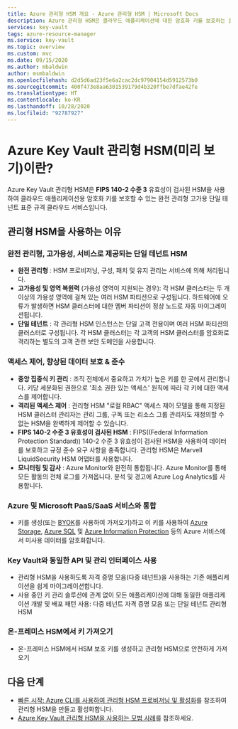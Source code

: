 ```yaml
---
title: Azure 관리형 HSM 개요 - Azure 관리형 HSM | Microsoft Docs
description: Azure 관리형 HSM은 클라우드 애플리케이션에 대한 암호화 키를 보호하는 클라우드 서비스입니다.
services: key-vault
tags: azure-resource-manager
ms.service: key-vault
ms.topic: overview
ms.custom: mvc
ms.date: 09/15/2020
ms.author: mbaldwin
author: msmbaldwin
ms.openlocfilehash: d2d5d6ad23f5e6a2cac2dc97904154d5912573b0
ms.sourcegitcommit: 400f473e8aa6301539179d4b320ffbe7dfae42fe
ms.translationtype: HT
ms.contentlocale: ko-KR
ms.lasthandoff: 10/28/2020
ms.locfileid: "92787927"
---
```

# <a name="what-is-azure-key-vault-managed-hsm-preview"></a>Azure Key Vault 관리형 HSM(미리 보기)이란?

Azure Key Vault 관리형 HSM은 **FIPS 140-2 수준 3** 유효성이 검사된 HSM을 사용하여 클라우드 애플리케이션용 암호화 키를 보호할 수 있는 완전 관리형 고가용 단일 테넌트 표준 규격 클라우드 서비스입니다.  

## <a name="why-use-managed-hsm"></a>관리형 HSM을 사용하는 이유

### <a name="fully-managed-highly-available-single-tenant-hsm-as-a-service"></a>완전 관리형, 고가용성, 서비스로 제공되는 단일 테넌트 HSM

- **완전 관리형** : HSM 프로비저닝, 구성, 패치 및 유지 관리는 서비스에 의해 처리됩니다. 
- **고가용성 및 영역 복원력** (가용성 영역이 지원되는 경우): 각 HSM 클러스터는 두 개 이상의 가용성 영역에 걸쳐 있는 여러 HSM 파티션으로 구성됩니다. 하드웨어에 오류가 발생하면 HSM 클러스터에 대한 멤버 파티션이 정상 노드로 자동 마이그레이션됩니다.
- **단일 테넌트** : 각 관리형 HSM 인스턴스는 단일 고객 전용이며 여러 HSM 파티션의 클러스터로 구성됩니다. 각 HSM 클러스터는 각 고객의 HSM 클러스터를 암호화로 격리하는 별도의 고객 관련 보안 도메인을 사용합니다.


### <a name="access-control-enhanced-data-protection--compliance"></a>액세스 제어, 향상된 데이터 보호 & 준수

- **중앙 집중식 키 관리** : 조직 전체에서 중요하고 가치가 높은 키를 한 곳에서 관리합니다. 키당 세분화된 권한으로 '최소 권한 있는 액세스' 원칙에 따라 각 키에 대한 액세스를 제어합니다.
- **격리된 액세스 제어** : 관리형 HSM "로컬 RBAC" 액세스 제어 모델을 통해 지정된 HSM 클러스터 관리자는 관리 그룹, 구독 또는 리소스 그룹 관리자도 재정의할 수 없는 HSM을 완벽하게 제어할 수 있습니다.
- **FIPS 140-2 수준 3 유효성이 검사된 HSM** : FIPS((Federal Information Protection Standard)) 140-2 수준 3 유효성이 검사된 HSM을 사용하여 데이터를 보호하고 규정 준수 요구 사항을 충족합니다. 관리형 HSM은 Marvell LiquidSecurity HSM 어댑터를 사용합니다.
- **모니터링 및 감사** : Azure Monitor와 완전히 통합됩니다. Azure Monitor를 통해 모든 활동의 전체 로그를 가져옵니다. 분석 및 경고에 Azure Log Analytics를 사용합니다.

### <a name="integrated-with-azure-and-microsoft-paassaas-services"></a>Azure 및 Microsoft PaaS/SaaS 서비스와 통합 

- 키를 생성(또는 [BYOK](hsm-protected-keys-byok.md)를 사용하여 가져오기)하고 이 키를 사용하여 [Azure Storage](../../storage/common/customer-managed-keys-overview.md), [Azure SQL](../../azure-sql/database/transparent-data-encryption-byok-overview.md) 및 [Azure Information Protection](/azure/information-protection/byok-price-restrictions) 등의 Azure 서비스에서 미사용 데이터를 암호화합니다.

### <a name="uses-same-api-and-management-interfaces-as-key-vault"></a>Key Vault와 동일한 API 및 관리 인터페이스 사용

- 관리형 HSM을 사용하도록 자격 증명 모음(다중 테넌트)을 사용하는 기존 애플리케이션을 쉽게 마이그레이션합니다.
- 사용 중인 키 관리 솔루션에 관계 없이 모든 애플리케이션에 대해 동일한 애플리케이션 개발 및 배포 패턴 사용: 다중 테넌트 자격 증명 모음 또는 단일 테넌트 관리형 HSM

### <a name="import-keys-from-your-on-premise-hsms"></a>온-프레미스 HSM에서 키 가져오기

- 온-프레미스 HSM에서 HSM 보호 키를 생성하고 관리형 HSM으로 안전하게 가져오기

## <a name="next-steps"></a>다음 단계
- [빠른 시작: Azure CLI를 사용하여 관리형 HSM 프로비저닝 및 활성화](quick-create-cli.md)를 참조하여 관리형 HSM을 만들고 활성화합니다.
- [Azure Key Vault 관리형 HSM을 사용하는 모범 사례](best-practices.md)를 참조하세요.